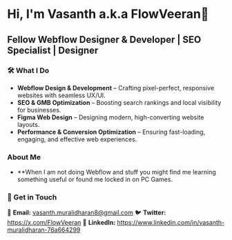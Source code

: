 # Hi, I'm Vasanth a.k.a FlowVeeran👋

## Fellow Webflow Designer & Developer | SEO Specialist | Designer


### 🛠️ What I Do
- **Webflow Design & Development** – Crafting pixel-perfect, responsive websites with seamless UX/UI.
- **SEO & GMB Optimization** – Boosting search rankings and local visibility for businesses.
- **Figma Web Design** – Designing modern, high-converting website layouts.
- **Performance & Conversion Optimization** – Ensuring fast-loading, engaging, and effective web experiences.

### About Me
- **When I am not doing Webflow and stuff you might find me learning something useful or found me locked in on PC Games.

### 📌 Get in Touch
📩 **Email:**   vasanth.muralidharan8@gmail.com
🐦 **Twitter:** https://x.com/FlowVeeran
💼 **LinkedIn:** https://www.linkedin.com/in/vasanth-muralidharan-76a664299
 
